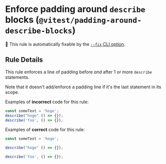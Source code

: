 # Enforce padding around `describe` blocks (`@vitest/padding-around-describe-blocks`)

🔧 This rule is automatically fixable by the [`--fix` CLI option](https://eslint.org/docs/latest/user-guide/command-line-interface#--fix).

<!-- end auto-generated rule header -->

## Rule Details

This rule enforces a line of padding before _and_ after 1 or more `describe`
statements.

Note that it doesn't add/enforce a padding line if it's the last statement in
its scope.

Examples of **incorrect** code for this rule:

```js
const someText = 'hoge';
describe("hoge" () => {});
describe('foo', () => {});
```

Examples of **correct** code for this rule:

```js
const someText = 'hoge';

describe("hoge" () => {});

describe('foo', () => {});
```
